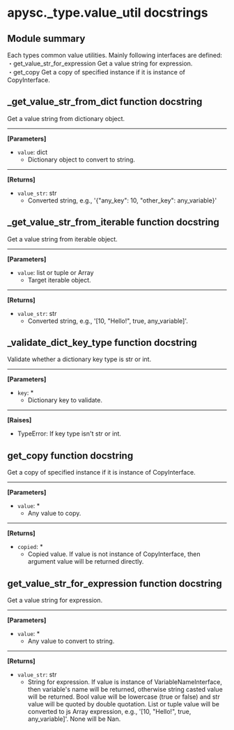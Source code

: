# apysc._type.value_util docstrings

## Module summary

Each types common value utilities. Mainly following interfaces are defined: <br>・get_value_str_for_expression Get a value string for expression. <br>・get_copy Get a copy of specified instance if it is instance of CopyInterface.

## _get_value_str_from_dict function docstring

Get a value string from dictionary object.<hr>

**[Parameters]**

- `value`: dict
  - Dictionary object to convert to string.

<hr>

**[Returns]**

- `value_str`: str
  - Converted string, e.g., '{"any_key": 10, "other_key": any_variable}'

## _get_value_str_from_iterable function docstring

Get a value string from iterable object.<hr>

**[Parameters]**

- `value`: list or tuple or Array
  - Target iterable object.

<hr>

**[Returns]**

- `value_str`: str
  - Converted string, e.g., '[10, "Hello!", true, any_variable]'.

## _validate_dict_key_type function docstring

Validate whether a dictionary key type is str or int.<hr>

**[Parameters]**

- `key`: *
  - Dictionary key to validate.

<hr>

**[Raises]**

- TypeError: If key type isn't str or int.

## get_copy function docstring

Get a copy of specified instance if it is instance of CopyInterface.<hr>

**[Parameters]**

- `value`: *
  - Any value to copy.

<hr>

**[Returns]**

- `copied`: *
  - Copied value. If value is not instance of CopyInterface, then argument value will be returned directly.

## get_value_str_for_expression function docstring

Get a value string for expression.<hr>

**[Parameters]**

- `value`: *
  - Any value to convert to string.

<hr>

**[Returns]**

- `value_str`: str
  - String for expression. If value is instance of VariableNameInterface, then variable's name will be returned, otherwise string casted value will be returned. Bool value will be lowercase (true or false) and str value will be quoted by double quotation. List or tuple value will be converted to js Array expression, e.g., '[10, "Hello!", true, any_variable]'. None will be Nan.